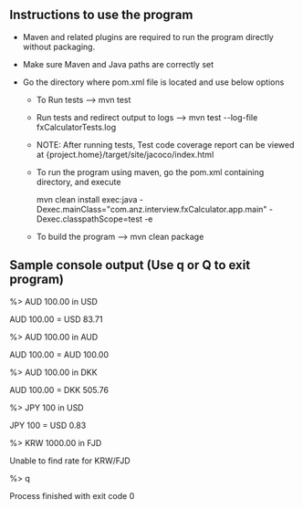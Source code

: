 Instructions to use the program
-------------------------------

* Maven and related plugins are required to run the program directly without packaging.

* Make sure Maven and Java paths are correctly set

* Go the directory where pom.xml file is located and use below options

  * To Run tests  --> mvn test
  * Run tests and redirect output to logs  --> mvn test --log-file fxCalculatorTests.log
  * NOTE: After running tests, Test code coverage report can be viewed at {project.home}/target/site/jacoco/index.html
  * To run the program using maven, go the pom.xml containing directory, and execute 
  
       mvn clean install exec:java -Dexec.mainClass="com.anz.interview.fxCalculator.app.main" -Dexec.classpathScope=test -e
   
  * To build the program --> mvn clean package



Sample console output (Use q or Q to exit program)
--------------------------------------------------

%> AUD 100.00 in USD

AUD 100.00 = USD 83.71

%> AUD 100.00 in AUD

AUD 100.00 = AUD 100.00

%> AUD 100.00 in DKK

AUD 100.00 = DKK 505.76

%> JPY 100 in USD

JPY 100 = USD 0.83

%> KRW 1000.00 in FJD

Unable to find rate for KRW/FJD


%> q

Process finished with exit code 0
